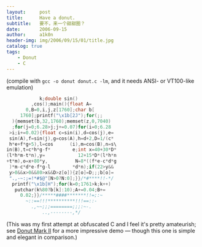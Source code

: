 ```yaml
---
layout:     post
title:      Have a donut.
subtitle:   要不，来一个甜甜圈？
date:       2006-09-15
author:     a1k0n
header-img: img/2006/09/15/01/title.jpg
catalog: true
tags:
    - Donut
    - C
---
```


(compile with `gcc -o donut donut.c -lm`, and it needs ANSI- or VT100-like emulation)

```c
            k;double sin()
         ,cos();main(){float A=
       0,B=0,i,j,z[1760];char b[
     1760];printf("\x1b[2J");for(;;
  ){memset(b,32,1760);memset(z,0,7040)
  ;for(j=0;6.28>j;j+=0.07)for(i=0;6.28
 >i;i+=0.02){float c=sin(i),d=cos(j),e=
 sin(A),f=sin(j),g=cos(A),h=d+2,D=1/(c*
 h*e+f*g+5),l=cos      (i),m=cos(B),n=s\
in(B),t=c*h*g-f*        e;int x=40+30*D*
(l*h*m-t*n),y=            12+15*D*(l*h*n
+t*m),o=x+80*y,          N=8*((f*e-c*d*g
 )*m-c*d*e-f*g-l        *d*n);if(22>y&&
 y>0&&x>0&&80>x&&D>z[o]){z[o]=D;;;b[o]=
 ".,-~:;=!*#$@"[N>0?N:0];}}/*#****!!-*/
  printf("\x1b[H");for(k=0;1761>k;k++)
   putchar(k%80?b[k]:10);A+=0.04;B+=
     0.02;}}/*****####*******!!=;:~
       ~::==!!!**********!!!==::-
         .,~~;;;========;;;:~-.
             ..,--------,*/
```

(This was my first attempt at obfuscated C and I feel it's pretty amateurish; see [Donut Mark II](http://panzhifei.fun/2006/09/20/obfuscated_c_donut_2/) for a more impressive demo — though this one is simple and elegant in comparison.)
